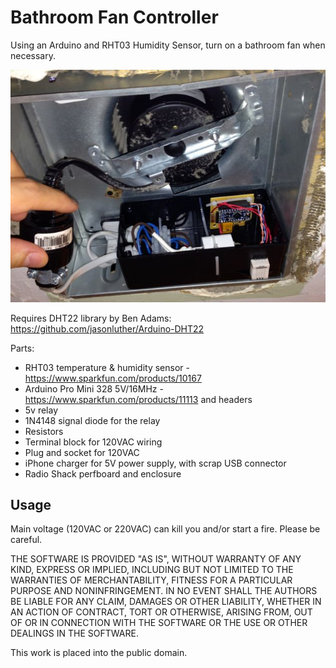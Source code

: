 # Bathroom Fan Controller

Using an Arduino and RHT03 Humidity Sensor, turn on a bathroom fan when necessary.

![Fan in action](docs/06%20Installed.jpg)

Requires DHT22 library by Ben Adams: https://github.com/jasonluther/Arduino-DHT22

Parts:

* RHT03 temperature & humidity sensor - <https://www.sparkfun.com/products/10167>
* Arduino Pro Mini 328 5V/16MHz - <https://www.sparkfun.com/products/11113> and headers
* 5v relay
* 1N4148 signal diode for the relay
* Resistors
* Terminal block for 120VAC wiring
* Plug and socket for 120VAC
* iPhone charger for 5V power supply, with scrap USB connector
* Radio Shack perfboard and enclosure

## Usage

Main voltage (120VAC or 220VAC) can kill you and/or start a fire. Please be careful. 

THE SOFTWARE IS PROVIDED "AS IS", WITHOUT WARRANTY OF ANY KIND,
EXPRESS OR IMPLIED, INCLUDING BUT NOT LIMITED TO THE WARRANTIES OF
MERCHANTABILITY, FITNESS FOR A PARTICULAR PURPOSE AND NONINFRINGEMENT.
IN NO EVENT SHALL THE AUTHORS BE LIABLE FOR ANY CLAIM, DAMAGES OR
OTHER LIABILITY, WHETHER IN AN ACTION OF CONTRACT, TORT OR OTHERWISE,
ARISING FROM, OUT OF OR IN CONNECTION WITH THE SOFTWARE OR THE USE OR
OTHER DEALINGS IN THE SOFTWARE.

This work is placed into the public domain. 
